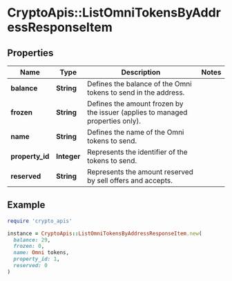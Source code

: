 # CryptoApis::ListOmniTokensByAddressResponseItem

## Properties

| Name | Type | Description | Notes |
| ---- | ---- | ----------- | ----- |
| **balance** | **String** | Defines the balance of the Omni tokens to send in the address. |  |
| **frozen** | **String** | Defines the amount frozen by the issuer (applies to managed properties only). |  |
| **name** | **String** | Defines the name of the Omni tokens to send. |  |
| **property_id** | **Integer** | Represents the identifier of the tokens to send. |  |
| **reserved** | **String** | Represents the amount reserved by sell offers and accepts. |  |

## Example

```ruby
require 'crypto_apis'

instance = CryptoApis::ListOmniTokensByAddressResponseItem.new(
  balance: 29,
  frozen: 0,
  name: Omni tokens,
  property_id: 1,
  reserved: 0
)
```

